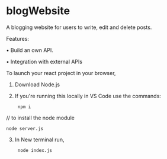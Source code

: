 # blogWebsite
A blogging website for users to write, edit and delete posts.

Features:

• Build an own API.

• Integration with external APIs

To launch your react project in your browser,

1. Download Node.js

2. If you're running this locally in VS Code use the commands:

        npm i

// to install the node module

    node server.js

3. In New terminal run,

        node index.js